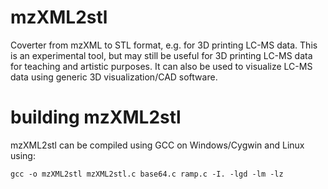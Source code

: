 # mzXML2stl
Coverter from mzXML to STL format, e.g. for 3D printing LC-MS data. This is an experimental tool, but may still be useful for 3D printing LC-MS data for teaching and artistic purposes. It can also be used to visualize LC-MS data using generic 3D visualization/CAD software.

# building mzXML2stl

mzXML2stl can be compiled using GCC on Windows/Cygwin and Linux using:

```
gcc -o mzXML2stl mzXML2stl.c base64.c ramp.c -I. -lgd -lm -lz
```

